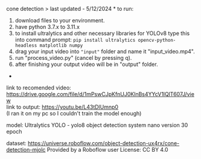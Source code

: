 cone detection > last updated - 5/12/2024
*
to run:
1) download files to your environment.
2) have python 3.7.x to 3.11.x
3) to install ultralytics and other necessary libraries for YOLOv8 type this into command prompt:
     ```pip install ultralytics opencv-python-headless matplotlib numpy```
4) drag your input video into `"input"` folder and name it "input_video.mp4".
5) run "process_video.py" (cancel by pressing q).
6) after finishing your output video will be in "output" folder.
*

link to recomended video: https://drive.google.com/file/d/1mPswCJpKfnUJ0KlnBs4YYcV1lQlT607J/view  
link to output:  https://youtu.be/L43tDlUmnp0  
(I ran it on my pc so I couldn't train the model enough)

model:
Ultralytics YOLO - yolo8 object detection system
nano version 30 epoch

dataset:
https://universe.roboflow.com/object-detection-ux4rx/cone-detection-mjolc
Provided by a Roboflow user
License: CC BY 4.0

